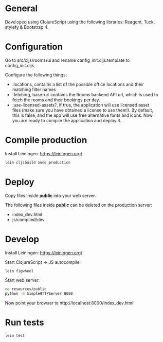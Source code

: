 # General

Developed using ClojureScript using the following libraries: Reagent, Tuck, stylefy & Bootstrap 4.

# Configuration

Go to src/cljs/rooms/ui and rename config_init.cljs.template to config_init.cljs

Configure the following things:
- :locations, contains a list of the possible office locations and their matching filter names
- :fetching, base-url contains the Rooms backend API url, which is used to fetch the rooms and their bookings per day.
- :use-licensed-assets?, if true, the application will use licensed asset files (make sure you have obtained a license to use them!). By default, this is false, and the app will use free alternative fonts and icons.
Now you are ready to compile the application and deploy it.

# Compile production

Install Leiningen: https://leiningen.org/

```bash
lein cljsbuild once production
```

# Deploy

Copy files inside **public** into your web server.

The following files inside **public** can be deleted on the production server:
- index_dev.html
- js/compiled/dev

# Develop

Install Leiningen: https://leiningen.org/

Start ClojureScript -> JS autocompile:

```bash
lein figwheel
```

Start web server:

```bash
cd resources/public
python -m SimpleHTTPServer 8000
```

Now point your browser to http://localhost:8000/index_dev.html

# Run tests

```bash
lein test
```

